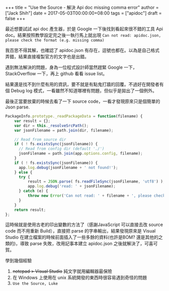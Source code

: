 +++
title = "Use the Source - 解決 Api doc missing comma error"
author = ["Jack Shih"]
date = 2017-05-03T00:00:00+08:00
tags = ["apidoc"]
draft = false
+++

最近想要試試 api doc 產生器，於是 Google 一下後找到看起來很不錯的工具 Api doc。結果按照教學設定完之後一執行馬上就出現
`Can not read: apidoc.json, please check the format (e.g. missing comma)`

我百思不得其解，也確認了 apidoc.json 有存在，逗號也都在。以為是自己格式弄錯，結果直接複製官方的文字也是出錯。

遇到無法解決的問題，身為一位程式設計師當然趕緊 Google 一下，StackOverflow 一下，再上 github 看看 issue list。

結果還是找不到什麼有用的資訊，要不就是有點鬼打牆的回覆。不過好在開發者有個 Debug log 模式，一看雖然不知道哪裡有問題，但似乎是拋出了一個例外。

最後正當要放棄的時候去看了一下 source code，一看才發現原來只是個簡單的 Json parse.

```javascript
PackageInfo.prototype._readPackageData = function(filename) {
    var result = {};
    var dir = this._resolveSrcPath();
    var jsonFilename = path.join(dir, filename);

    // Read from source dir
    if ( ! fs.existsSync(jsonFilename)) {
      // Read from config dir (default './')
      jsonFilename = path.join(app.options.config, filename);
    }
    if ( ! fs.existsSync(jsonFilename)) {
      app.log.debug(jsonFilename + ' not found!');
    } else {
      try {
          result = JSON.parse( fs.readFileSync(jsonFilename, 'utf8') );
          app.log.debug('read: ' + jsonFilename);
      } catch (e) {
          throw new Error('Can not read: ' + filename + ', please check the format (e.g. missing comma).');
      }
    }
    return result;
};
```

這時候就是使用古老的印出變數的方法了（感謝JavaScript 可以直接去改 source code 而不用重新 Build），直接把 parse 的字串輸出，結果發現原來是 Visual Studio 在建立檔案的時候前面插入了一些多餘的資料(也許是BOM? 還是其他的之類的)，導致 parse 失敗，改用記事本建立 apidoc.json 之後就解決了，可喜可賀。

學到幾個經驗

1.  ~~notepad &gt; Visual Studio~~ 純文字就用編輯器最保險
2.  在 Windows 上使用在 unix 系統開發的東西時很容易遇到奇怪的問題
3.  `Use the Source, Luke`
